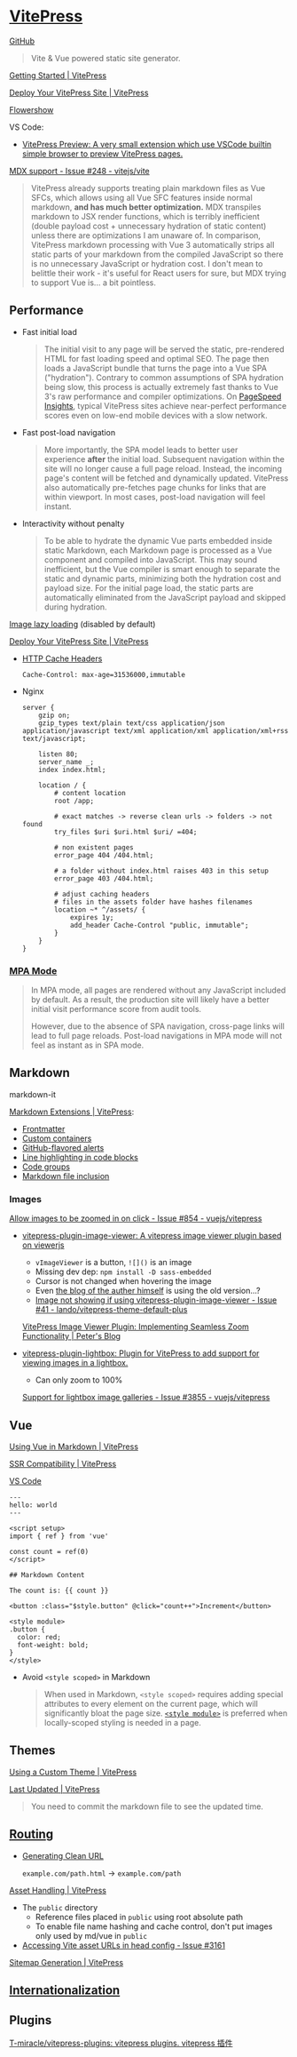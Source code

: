 # [VitePress](https://vitepress.dev/)
[GitHub](https://github.com/vuejs/vitepress)

> Vite & Vue powered static site generator.

[Getting Started | VitePress](https://vitepress.dev/guide/getting-started)

[Deploy Your VitePress Site | VitePress](https://vitepress.dev/guide/deploy)

[Flowershow](https://web.archive.org/web/20240907061056/https://flowershow.app/notes/vitepress)

VS Code:
- [VitePress Preview: A very small extension which use VSCode builtin simple browser to preview VitePress pages.](https://github.com/0x-jerry/vscode-vitepress)

[MDX support - Issue #248 - vitejs/vite](https://github.com/vitejs/vite/issues/248)
> VitePress already supports treating plain markdown files as Vue SFCs, which allows using all Vue SFC features inside normal markdown, **and has much better optimization.** MDX transpiles markdown to JSX render functions, which is terribly inefficient (double payload cost + unnecessary hydration of static content) unless there are optimizations I am unaware of. In comparison, VitePress markdown processing with Vue 3 automatically strips all static parts of your markdown from the compiled JavaScript so there is no unnecessary JavaScript or hydration cost. I don't mean to belittle their work - it's useful for React users for sure, but MDX trying to support Vue is... a bit pointless.

## Performance
- Fast initial load
  
  > The initial visit to any page will be served the static, pre-rendered HTML for fast loading speed and optimal SEO. The page then loads a JavaScript bundle that turns the page into a Vue SPA ("hydration"). Contrary to common assumptions of SPA hydration being slow, this process is actually extremely fast thanks to Vue 3's raw performance and compiler optimizations. On [PageSpeed Insights](https://pagespeed.web.dev/report?url=https%3A%2F%2Fvitepress.dev%2F), typical VitePress sites achieve near-perfect performance scores even on low-end mobile devices with a slow network.

- Fast post-load navigation
  
  > More importantly, the SPA model leads to better user experience **after** the initial load. Subsequent navigation within the site will no longer cause a full page reload. Instead, the incoming page's content will be fetched and dynamically updated. VitePress also automatically pre-fetches page chunks for links that are within viewport. In most cases, post-load navigation will feel instant.

- Interactivity without penalty

  > To be able to hydrate the dynamic Vue parts embedded inside static Markdown, each Markdown page is processed as a Vue component and compiled into JavaScript. This may sound inefficient, but the Vue compiler is smart enough to separate the static and dynamic parts, minimizing both the hydration cost and payload size. For the initial page load, the static parts are automatically eliminated from the JavaScript payload and skipped during hydration.

[Image lazy loading](https://vitepress.dev/guide/markdown#image-lazy-loading) (disabled by default)

[Deploy Your VitePress Site | VitePress](https://vitepress.dev/guide/deploy)
- [HTTP Cache Headers](https://vitepress.dev/guide/deploy#http-cache-headers)

  `Cache-Control: max-age=31536000,immutable`

- Nginx

  ```nginx
  server {
      gzip on;
      gzip_types text/plain text/css application/json application/javascript text/xml application/xml application/xml+rss text/javascript;

      listen 80;
      server_name _;
      index index.html;

      location / {
          # content location
          root /app;

          # exact matches -> reverse clean urls -> folders -> not found
          try_files $uri $uri.html $uri/ =404;

          # non existent pages
          error_page 404 /404.html;

          # a folder without index.html raises 403 in this setup
          error_page 403 /404.html;

          # adjust caching headers
          # files in the assets folder have hashes filenames
          location ~* ^/assets/ {
              expires 1y;
              add_header Cache-Control "public, immutable";
          }
      }
  }
  ```

### [MPA Mode](https://vitepress.dev/guide/mpa-mode)
> In MPA mode, all pages are rendered without any JavaScript included by default. As a result, the production site will likely have a better initial visit performance score from audit tools.
> 
> However, due to the absence of SPA navigation, cross-page links will lead to full page reloads. Post-load navigations in MPA mode will not feel as instant as in SPA mode.

## Markdown
markdown-it

[Markdown Extensions | VitePress](https://vitepress.dev/guide/markdown):
- [Frontmatter](https://vitepress.dev/guide/frontmatter)
- [Custom containers](https://vitepress.dev/guide/markdown#custom-containers)
- [GitHub-flavored alerts](https://vitepress.dev/guide/markdown#github-flavored-alerts)
- [Line highlighting in code blocks](https://vitepress.dev/guide/markdown#line-highlighting-in-code-blocks)
- [Code groups](https://vitepress.dev/guide/markdown#code-groups)
- [Markdown file inclusion](https://vitepress.dev/guide/markdown#markdown-file-inclusion)

### Images
[Allow images to be zoomed in on click - Issue #854 - vuejs/vitepress](https://github.com/vuejs/vitepress/issues/854)
- [vitepress-plugin-image-viewer: A vitepress image viewer plugin based on viewerjs](https://github.com/T-miracle/vitepress-plugin-image-viewer)
  - `vImageViewer` is a button, `![]()` is an image
  - Missing dev dep: `npm install -D sass-embedded`
  - Cursor is not changed when hovering the image
  - Even [the blog of the auther himself](https://github.com/T-miracle/blog/blob/7f5abfbc28270563dc3d77481fa7bf855c7d95cf/package.json) is using the old version...?
  - [Image not showing if using vitepress-plugin-image-viewer - Issue #41 - lando/vitepress-theme-default-plus](https://github.com/lando/vitepress-theme-default-plus/issues/41)

  [VitePress Image Viewer Plugin: Implementing Seamless Zoom Functionality | Peter's Blog](https://www.shakecode.com/blog/other/vitepress-plugin-image-viewer)

- [vitepress-plugin-lightbox: Plugin for VitePress to add support for viewing images in a lightbox.](https://github.com/BadgerHobbs/vitepress-plugin-lightbox)
  - Can only zoom to 100%

  [Support for lightbox image galleries - Issue #3855 - vuejs/vitepress](https://github.com/vuejs/vitepress/issues/3855)

## Vue
[Using Vue in Markdown | VitePress](https://vitepress.dev/guide/using-vue)

[SSR Compatibility | VitePress](https://vitepress.dev/guide/ssr-compat)

[VS Code](https://vitepress.dev/guide/using-vue#vs-code-intellisense-support)

```vue
---
hello: world
---

<script setup>
import { ref } from 'vue'

const count = ref(0)
</script>

## Markdown Content

The count is: {{ count }}

<button :class="$style.button" @click="count++">Increment</button>

<style module>
.button {
  color: red;
  font-weight: bold;
}
</style>
```
- Avoid `<style scoped>` in Markdown

  > When used in Markdown, `<style scoped>` requires adding special attributes to every element on the current page, which will significantly bloat the page size. [`<style module>`](../../../../Client-side/Vue/Components/CSS.md#css-modules) is preferred when locally-scoped styling is needed in a page.

## Themes
[Using a Custom Theme | VitePress](https://vitepress.dev/guide/custom-theme)

[Last Updated | VitePress](https://vitepress.dev/reference/default-theme-last-updated)
> You need to commit the markdown file to see the updated time.

## [Routing](https://vitepress.dev/guide/routing)
- [Generating Clean URL](https://vitepress.dev/guide/routing#generating-clean-url)

  `example.com/path.html` → `example.com/path`

[Asset Handling | VitePress](https://vitepress.dev/guide/asset-handling)
- The `public` directory
  - Reference files placed in `public` using root absolute path
  - To enable file name hashing and cache control, don't put images only used by md/vue in `public`
- [Accessing Vite asset URLs in head config - Issue #3161](https://github.com/vuejs/vitepress/issues/3161)

[Sitemap Generation | VitePress](https://vitepress.dev/guide/sitemap-generation)

## [Internationalization](https://vitepress.dev/guide/i18n)

## Plugins
[T-miracle/vitepress-plugins: vitepress plugins. vitepress 插件](https://github.com/T-miracle/vitepress-plugins)